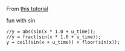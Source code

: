 From [this tutorial](https://thebookofshaders.com/05/)

fun with sin
```
//y = abs(sin(x * 1.0 + u_time));
//y = fract(sin(x * 1.0 + u_time));
y = ceil(sin(x + u_time)) + floor(sin(x));
```
